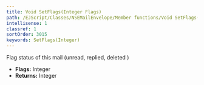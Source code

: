 ```yaml
---
title: Void SetFlags(Integer Flags)
path: /EJScript/Classes/NSEMailEnvelope/Member functions/Void SetFlags(Integer p_0)
intellisense: 1
classref: 1
sortOrder: 3015
keywords: SetFlags(Integer)
---
```



Flag status of this mail (unread, replied, deleted )



* **Flags:** Integer
* **Returns:** Integer


